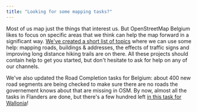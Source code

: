 ```yaml
---
title: "Looking for some mapping tasks?"
---
```


Most of us map just the things that interest us. But OpenStreetMap Belgium likes to focus on specific areas that we think can help the map forward in a significant way. [We've created a short list of topics](https://wiki.openstreetmap.org/wiki/WikiProject_Belgium/top_mapping_tasks) where we can use some help: mapping roads, buildings & addresses, the effects of traffic signs and improving long distance hiking trails are on there. All these projects should contain help to get you started, but don't hesitate to ask for help on any of our channels.

We've also updated the Road Completion tasks for Belgium: about 400 new road segments are being checked to make sure there are no roads the governement knows about that are missing in OSM. By now, almost all the tasks in Flanders are done, but there's a few hundred left [in this task for Wallonia](https://maproulette.org/browse/challenges/14681)!
